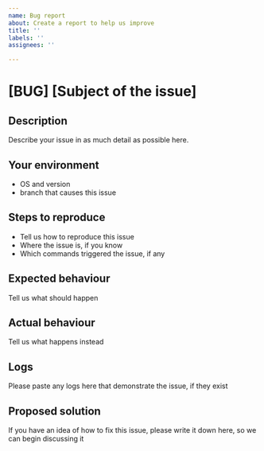 ```yaml
---
name: Bug report
about: Create a report to help us improve
title: ''
labels: ''
assignees: ''

---
```


# [BUG] [Subject of the issue]

## Description

Describe your issue in as much detail as possible here.

## Your environment

* OS and version
* branch that causes this issue

## Steps to reproduce

* Tell us how to reproduce this issue <br />
* Where the issue is, if you know <br />
* Which commands triggered the issue, if any

## Expected behaviour

Tell us what should happen

## Actual behaviour

Tell us what happens instead

## Logs

Please paste any logs here that demonstrate the issue, if they exist

## Proposed solution

If you have an idea of how to fix this issue, please write it down here, so we can begin discussing it